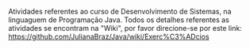 Atividades referentes ao curso de Desenvolvimento de Sistemas, na linguaguem de Programação Java.
Todos os detalhes referentes as atividades se encontram na "Wiki", por favor direcione-se por este link: https://github.com/JulianaBraz/Java/wiki/Exerc%C3%ADcios
